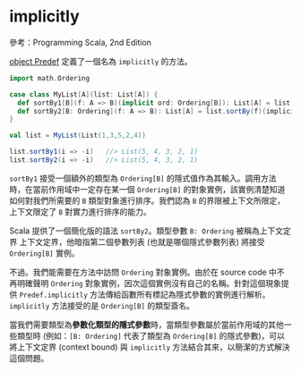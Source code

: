 # implicitly

參考：Programming Scala, 2nd Edition

[object Predef](http://www.scala-lang.org/api/current/#scala.Predef$) 定義了一個名為 `implicitly` 的方法。

```scala
import math.Ordering

case class MyList[A](list: List[A]) {
  def sortBy1[B](f: A => B)(implicit ord: Ordering[B]): List[A] = list.sortBy(f)(ord)
  def sortBy2[B: Ordering](f: A => B): List[A] = list.sortBy(f)(implicitly[Ordering[B]])
}

val list = MyList(List(1,3,5,2,4))

list.sortBy1(i => -i)   //> List(5, 4, 3, 2, 1)
list.sortBy2(i => -i)   //> List(5, 4, 3, 2, 1)
```

`sortBy1` 接受一個額外的類型為 `Ordering[B]` 的隱式值作為其輸入。調用方法時，在當前作用域中一定存在某一個 `Ordering[B]` 的對象實例，該實例清楚知道如何對我們所需要的 `B` 類型對象進行排序。我們認為 `B` 的界限被上下文所限定，上下文限定了 `B` 對實力進行排序的能力。

Scala 提供了一個簡化版的語法 `sortBy2`。類型參數 `B: Ordering` 被稱為上下文定界 上下文定界，他暗指第二個參數列表 (也就是哪個隱式參數列表) 將接受 `Ordering[B]` 實例。

不過。我們能需要在方法中訪問 `Ordering` 對象實例。由於在 source code 中不再明確聲明 `Ordering` 對象實例，因次這個實例沒有自己的名稱。針對這個現象提供 `Predef.implicitly` 方法傳給函數所有標記為隱式參數的實例進行解析。`implicitly` 方法接受的是 `Ordering[B]` 的類型簽名。

當我們需要類型為**參數化類型的隱式參數**時，當類型參數屬於當前作用域的其他一些類型時 (例如：`[B: Ordering]` 代表了類型為 `Ordering[B]` 的隱式參數)，可以將上下文定界 (context bound) 與 `implicitly` 方法結合其來，以簡潔的方式解決這個問題。
